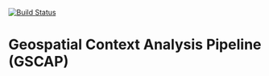 [![Build Status](https://travis-ci.com/lukeWaninger/GSCAP.svg?token=jrdsuo8zKWc9VxHgCViY&branch=master)](https://travis-ci.com/lukeWaninger/GSCAP)

# Geospatial Context Analysis Pipeline (GSCAP)
